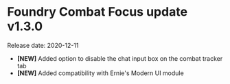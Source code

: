 # Foundry Combat Focus update v1.3.0

Release date: 2020-12-11

 - **[NEW]** Added option to disable the chat input box on the combat tracker tab
 - **[NEW]** Added compatibility with Ernie's Modern UI module
